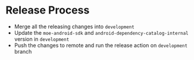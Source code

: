 # Release Process

- Merge all the releasing changes into `development`
- Update the `moe-android-sdk` and `android-dependency-catalog-internal` version in `development`
- Push the changes to remote and run the release action on `development` branch